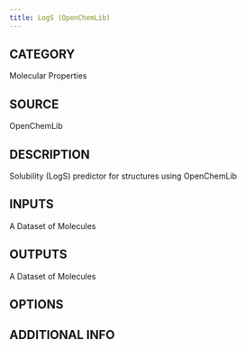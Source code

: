```yaml
---
title: LogS (OpenChemLib)
---
```


## CATEGORY
Molecular Properties
## SOURCE
OpenChemLib
## DESCRIPTION
Solubility (LogS) predictor for structures using OpenChemLib

## INPUTS
A Dataset of Molecules

## OUTPUTS
A Dataset of Molecules

## OPTIONS
## ADDITIONAL INFO
